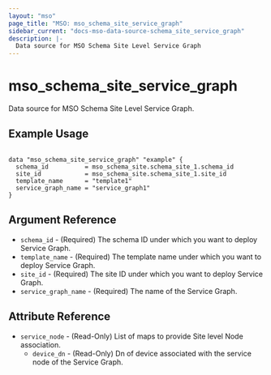 ```yaml
---
layout: "mso"
page_title: "MSO: mso_schema_site_service_graph"
sidebar_current: "docs-mso-data-source-schema_site_service_graph"
description: |-
  Data source for MSO Schema Site Level Service Graph
---
```


# mso_schema_site_service_graph #

Data source for MSO Schema Site Level Service Graph.

## Example Usage ##

```hcl

data "mso_schema_site_service_graph" "example" {
  schema_id          = mso_schema_site.schema_site_1.schema_id
  site_id            = mso_schema_site.schema_site_1.site_id
  template_name      = "template1"
  service_graph_name = "service_graph1"
}

```

## Argument Reference ##
* `schema_id` - (Required) The schema ID under which you want to deploy Service Graph.
* `template_name` - (Required) The template name under which you want to deploy Service Graph.
* `site_id` - (Required) The site ID under which you want to deploy Service Graph.
* `service_graph_name` - (Required) The name of the Service Graph.


## Attribute Reference ##

* `service_node` - (Read-Only) List of maps to provide Site level Node association.
    * `device_dn` - (Read-Only) Dn of device associated with the service node of the Service Graph.
